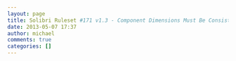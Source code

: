 ```yaml
---
layout: page
title: Solibri Ruleset #171 v1.3 - Component Dimensions Must Be Consistent
date: 2013-05-07 17:37
author: michael
comments: true
categories: []
---
```


